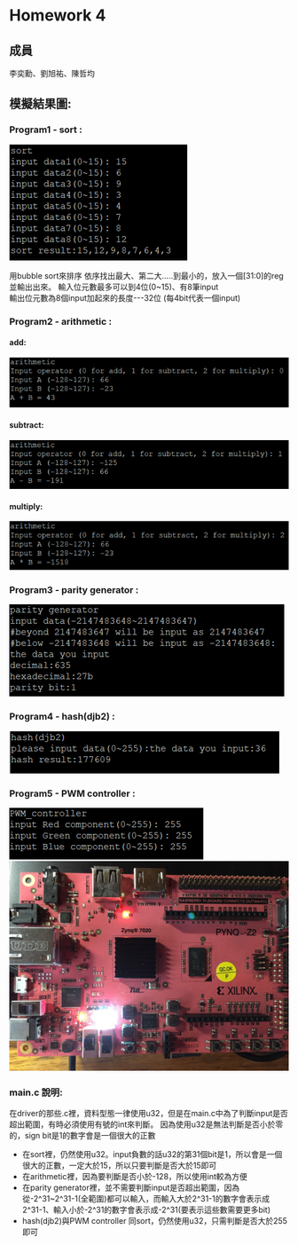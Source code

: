 Homework 4
====

## 成員
李奕勳、劉旭祐、陳哲均

## 模擬結果圖:

### Program1 - sort :
![sort](https://github.com/sanwich27/2019_FPGA_Design_Group4/blob/master/hw04/images/sort/sort.PNG)

用bubble sort來排序 依序找出最大、第二大.....到最小的，放入一個[31:0]的reg並輸出出來。
輸入位元數最多可以到4位(0~15)、有8筆input   
輸出位元數為8個input加起來的長度---32位 (每4bit代表一個input)

### Program2 - arithmetic :
#### add:
![add](https://github.com/sanwich27/2019_FPGA_Design_Group4/blob/master/hw04/images/arithmetic/add.PNG)
#### subtract:
![subtract](https://github.com/sanwich27/2019_FPGA_Design_Group4/blob/master/hw04/images/arithmetic/subtract.PNG)
#### multiply:
![multiply](https://github.com/sanwich27/2019_FPGA_Design_Group4/blob/master/hw04/images/arithmetic/multiply.PNG)

### Program3 - parity generator :
![parity generator](https://github.com/sanwich27/2019_FPGA_Design_Group4/blob/master/hw04/images/parity%20generator/parity.PNG)

### Program4 - hash(djb2) :
![hash(djb2)](https://github.com/sanwich27/2019_FPGA_Design_Group4/blob/master/hw04/images/hash(djb2)/hash.PNG)

### Program5 - PWM controller :
![PWM_controller_putty](https://github.com/sanwich27/2019_FPGA_Design_Group4/blob/master/hw04/images/PWM%20controller/pwm.PNG)
![PWM_controller_result](https://github.com/sanwich27/2019_FPGA_Design_Group4/blob/master/hw04/images/PWM%20controller/pwm_result.jpg)


### main.c 說明:
在driver的那些.c裡，資料型態一律使用u32，但是在main.c中為了判斷input是否超出範圍，有時必須使用有號的int來判斷。
因為使用u32是無法判斷是否小於零的，sign bit是1的數字會是一個很大的正數

* 在sort裡，仍然使用u32。input負數的話u32的第31個bit是1，所以會是一個很大的正數，一定大於15，所以只要判斷是否大於15即可
* 在arithmetic裡，因為要判斷是否小於-128，所以使用int較為方便
* 在parity generator裡，並不需要判斷input是否超出範圍，因為從-2^31~2^31-1(全範圍)都可以輸入，而輸入大於2^31-1的數字會表示成2^31-1、輸入小於-2^31的數字會表示成-2^31(要表示這些數需要更多bit)
* hash(djb2)與PWM controller 同sort，仍然使用u32，只需判斷是否大於255即可 
